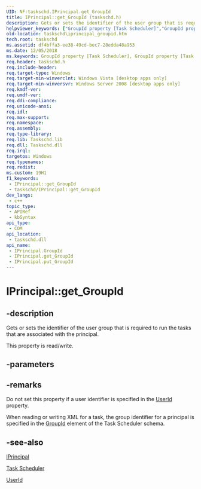 ```yaml
---
UID: NF:taskschd.IPrincipal.get_GroupId
title: IPrincipal::get_GroupId (taskschd.h)
description: Gets or sets the identifier of the user group that is required to run the tasks that are associated with the principal.
helpviewer_keywords: ["GroupId property [Task Scheduler]","GroupId property [Task Scheduler]","IPrincipal interface","IPrincipal interface [Task Scheduler]","GroupId property","IPrincipal.GroupId","IPrincipal.get_GroupId","IPrincipal::GroupId","IPrincipal::get_GroupId","IPrincipal::put_GroupId","get_GroupId","taskschd.iprincipal_groupid","taskschd/IPrincipal::GroupId","taskschd/IPrincipal::get_GroupId","taskschd/IPrincipal::put_GroupId"]
old-location: taskschd\iprincipal_groupid.htm
tech.root: taskschd
ms.assetid: df4bffa3-ee38-49cd-bec7-28edda48a953
ms.date: 12/05/2018
ms.keywords: GroupId property [Task Scheduler], GroupId property [Task Scheduler],IPrincipal interface, IPrincipal interface [Task Scheduler],GroupId property, IPrincipal.GroupId, IPrincipal.get_GroupId, IPrincipal::GroupId, IPrincipal::get_GroupId, IPrincipal::put_GroupId, get_GroupId, taskschd.iprincipal_groupid, taskschd/IPrincipal::GroupId, taskschd/IPrincipal::get_GroupId, taskschd/IPrincipal::put_GroupId
req.header: taskschd.h
req.include-header: 
req.target-type: Windows
req.target-min-winverclnt: Windows Vista [desktop apps only]
req.target-min-winversvr: Windows Server 2008 [desktop apps only]
req.kmdf-ver: 
req.umdf-ver: 
req.ddi-compliance: 
req.unicode-ansi: 
req.idl: 
req.max-support: 
req.namespace: 
req.assembly: 
req.type-library: 
req.lib: Taskschd.lib
req.dll: Taskschd.dll
req.irql: 
targetos: Windows
req.typenames: 
req.redist: 
ms.custom: 19H1
f1_keywords:
 - IPrincipal::get_GroupId
 - taskschd/IPrincipal::get_GroupId
dev_langs:
 - c++
topic_type:
 - APIRef
 - kbSyntax
api_type:
 - COM
api_location:
 - taskschd.dll
api_name:
 - IPrincipal.GroupId
 - IPrincipal.get_GroupId
 - IPrincipal.put_GroupId
---
```


# IPrincipal::get_GroupId


## -description

Gets or sets the identifier of the user group that is required to run the tasks that are associated with the principal.

This property is read/write.

## -parameters

## -remarks

Do not set this property if a user identifier is specified in the <a href="https://docs.microsoft.com/windows/desktop/api/taskschd/nf-taskschd-iprincipal-get_userid">UserId</a> property.

When reading or writing XML for a task, the group identifier for a principal is specified in the <a href="https://docs.microsoft.com/windows/desktop/TaskSchd/taskschedulerschema-groupid-principaltype-element">GroupId</a> element of the Task Scheduler schema.

## -see-also

<a href="https://docs.microsoft.com/windows/desktop/api/taskschd/nn-taskschd-iprincipal">IPrincipal</a>



<a href="https://docs.microsoft.com/windows/desktop/TaskSchd/task-scheduler-start-page">Task Scheduler</a>



<a href="https://docs.microsoft.com/windows/desktop/api/taskschd/nf-taskschd-iprincipal-get_userid">UserId</a>

